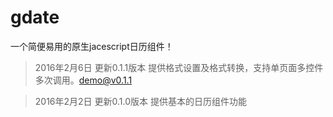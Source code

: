 # gdate
一个简便易用的原生jacescript日历组件！
>2016年2月6日 更新0.1.1版本 提供格式设置及格式转换，支持单页面多控件多次调用。[demo@v0.1.1](http://iwenku.net/project/gdate/0.1.1/)

>2016年2月2日 更新0.1.0版本 提供基本的日历组件功能
